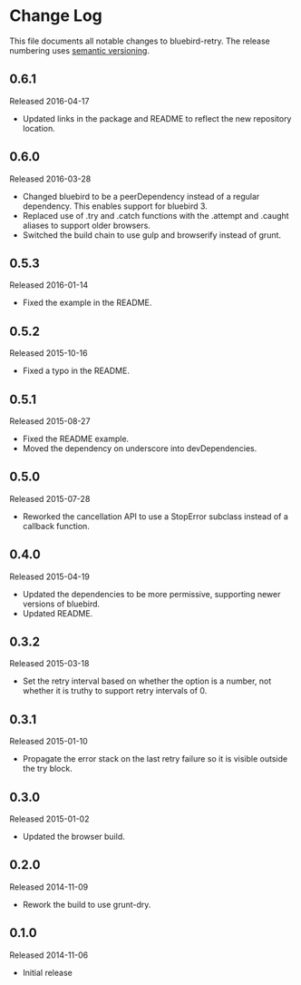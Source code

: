 # Change Log
This file documents all notable changes to bluebird-retry. The release numbering uses [semantic versioning](http://semver.org).

## 0.6.1
Released 2016-04-17

- Updated links in the package and README to reflect the new repository location.

## 0.6.0
Released 2016-03-28

- Changed bluebird to be a peerDependency instead of a regular dependency. This enables support for bluebird 3.
- Replaced use of .try and .catch functions with the .attempt and .caught aliases to support older browsers.
- Switched the build chain to use gulp and browserify instead of grunt.

## 0.5.3
Released 2016-01-14

- Fixed the example in the README.

## 0.5.2
Released 2015-10-16

- Fixed a typo in the README.

## 0.5.1
Released 2015-08-27

- Fixed the README example.
- Moved the dependency on underscore into devDependencies.

## 0.5.0
Released 2015-07-28

- Reworked the cancellation API to use a StopError subclass instead of a callback function.

## 0.4.0
Released 2015-04-19

- Updated the dependencies to be more permissive, supporting newer versions of bluebird.
- Updated README.

## 0.3.2
Released 2015-03-18

- Set the retry interval based on whether the option is a number, not whether it is truthy to support retry intervals of 0.

## 0.3.1
Released 2015-01-10

- Propagate the error stack on the last retry failure so it is visible outside the try block.

## 0.3.0
Released 2015-01-02

- Updated the browser build.

## 0.2.0
Released 2014-11-09

- Rework the build to use grunt-dry.

## 0.1.0
Released 2014-11-06

- Initial release

